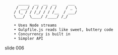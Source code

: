           _____  __  __  __     ___
         / ___/ / / / / / /    / _ \
        / (_ / / /_/ / / /__  / ___/
        \___/  \____/ /____/ /_/

        • Uses Node streams
        • Gulpfile.js reads like sweet, buttery code
        • Concurrency is built in
        • Simpler API















































































slide 006
